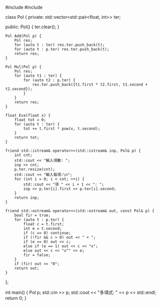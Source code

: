 #include <iostream>
#include <vector>

class Pol {
private:
    std::vector<std::pair<float, int>> ter;

public:
    Pol() {
        ter.clear();
    }

    Pol Add(Pol p) {
        Pol res;
        for (auto t : ter) res.ter.push_back(t);
        for (auto t : p.ter) res.ter.push_back(t);
        return res;
    }

    Pol Mul(Pol p) {
        Pol res;
        for (auto t1 : ter) {
            for (auto t2 : p.ter) {
                res.ter.push_back({t1.first * t2.first, t1.second + t2.second});
            }
        }
        return res;
    }

    float Eva(float x) {
        float tot = 0;
        for (auto t : ter) {
            tot += t.first * pow(x, t.second);
        }
        return tot;
    }

    friend std::istream& operator>>(std::istream& inp, Pol& p) {
        int cnt;
        std::cout << "輸入項數: ";
        inp >> cnt;
        p.ter.resize(cnt);
        std::cout << "輸入每項:\n";
        for (int i = 0; i < cnt; ++i) {
            std::cout << "項 " << i + 1 << ": ";
            inp >> p.ter[i].first >> p.ter[i].second;
        }
        return inp;
    }

    friend std::ostream& operator<<(std::ostream& out, const Pol& p) {
        bool fir = true;
        for (auto t : p.ter) {
            float c = t.first;
            int e = t.second;
            if (c == 0) continue;
            if (!fir && c > 0) out << " + ";
            if (e == 0) out << c;
            else if (e == 1) out << c << "x";
            else out << c << "x^" << e;
            fir = false;
        }
        if (fir) out << "0";
        return out;
    }
};

int main() {
    Pol p;
    std::cin >> p;
    std::cout << "多項式: " << p << std::endl;
    return 0;
}
